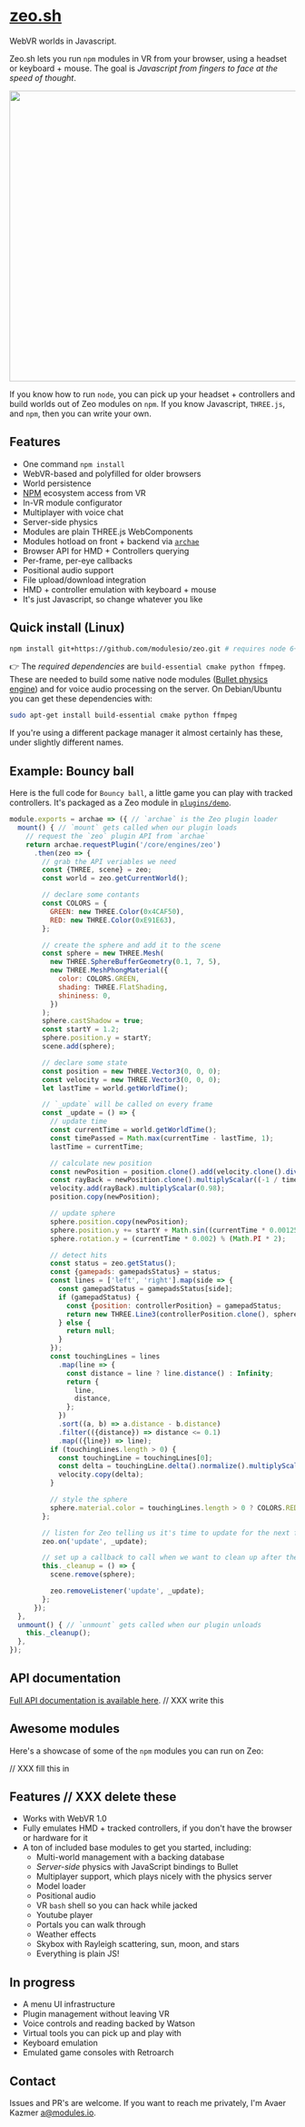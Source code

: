 # [zeo.sh](https://zeo.sh)

WebVR worlds in Javascript.

Zeo.sh lets you run `npm` modules in VR from your browser, using a headset or keyboard + mouse. The goal is _Javascript from fingers to face at the speed of thought_.

<img src="https://cdn.rawgit.com/modulesio/zeo-data/defb101e115250f6512ab6f6c29e69ce9e75a80b/video/demo.gif" width="512px">

If you know how to run `node`, you can pick up your headset + controllers and build worlds out of Zeo modules on `npm`. If you know Javascript, `THREE.js`, and `npm`, then you can write your own.

## Features

- One command `npm install`
- WebVR-based and polyfilled for older browsers
- World persistence
- [NPM](https://npmjs.org) ecosystem access from VR
- In-VR module configurator
- Multiplayer with voice chat
- Server-side physics
- Modules are plain THREE.js WebComponents
- Modules hotload on front + backend via [`archae`](https://github.com/modulesio/archae)
- Browser API for HMD + Controllers querying
- Per-frame, per-eye callbacks
- Positional audio support
- File upload/download integration
- HMD + controller emulation with keyboard + mouse
- It's just Javascript, so change whatever you like

## Quick install (Linux)

```bash
npm install git+https://github.com/modulesio/zeo.git # requires node 6+
```

:point_right: The _required dependencies_ are `build-essential cmake python ffmpeg`. These are needed to build some native node modules ([Bullet physics engine](https://github.com/bulletphysics/bullet3)) and for voice audio processing on the server. On Debian/Ubuntu you can get these dependencies with:

```bash
sudo apt-get install build-essential cmake python ffmpeg
```

If you're using a different package manager it almost certainly has these, under slightly different names.

## Example: Bouncy ball

Here is the full code for `Bouncy ball`, a little game you can play with tracked controllers. It's packaged as a Zeo module in [`plugins/demo`](https://github.com/modulesio/zeo/tree/master/plugins/demo).

```js
module.exports = archae => ({ // `archae` is the Zeo plugin loader
  mount() { // `mount` gets called when our plugin loads
    // request the `zeo` plugin API from `archae`
    return archae.requestPlugin('/core/engines/zeo')
      .then(zeo => {
        // grab the API veriables we need
        const {THREE, scene} = zeo;
        const world = zeo.getCurrentWorld();

        // declare some contants
        const COLORS = {
          GREEN: new THREE.Color(0x4CAF50),
          RED: new THREE.Color(0xE91E63),
        };

        // create the sphere and add it to the scene
        const sphere = new THREE.Mesh(
          new THREE.SphereBufferGeometry(0.1, 7, 5),
          new THREE.MeshPhongMaterial({
            color: COLORS.GREEN,
            shading: THREE.FlatShading,
            shininess: 0,
          })
        );
        sphere.castShadow = true;
        const startY = 1.2;
        sphere.position.y = startY;
        scene.add(sphere);

        // declare some state
        const position = new THREE.Vector3(0, 0, 0);
        const velocity = new THREE.Vector3(0, 0, 0);
        let lastTime = world.getWorldTime();

        // `_update` will be called on every frame
        const _update = () => {
          // update time
          const currentTime = world.getWorldTime();
          const timePassed = Math.max(currentTime - lastTime, 1);
          lastTime = currentTime;

          // calculate new position
          const newPosition = position.clone().add(velocity.clone().divideScalar(timePassed));
          const rayBack = newPosition.clone().multiplyScalar((-1 / timePassed) * 0.25);
          velocity.add(rayBack).multiplyScalar(0.98);
          position.copy(newPosition);

          // update sphere
          sphere.position.copy(newPosition);
          sphere.position.y += startY + Math.sin((currentTime * 0.00125) % (Math.PI * 2)) * 0.3;
          sphere.rotation.y = (currentTime * 0.002) % (Math.PI * 2);

          // detect hits
          const status = zeo.getStatus();
          const {gamepads: gamepadsStatus} = status;
          const lines = ['left', 'right'].map(side => {
            const gamepadStatus = gamepadsStatus[side];
            if (gamepadStatus) {
              const {position: controllerPosition} = gamepadStatus;
              return new THREE.Line3(controllerPosition.clone(), sphere.position.clone());
            } else {
              return null;
            }
          });
          const touchingLines = lines
            .map(line => {
              const distance = line ? line.distance() : Infinity;
              return {
                line,
                distance,
              };
            })
            .sort((a, b) => a.distance - b.distance)
            .filter(({distance}) => distance <= 0.1)
            .map(({line}) => line);
          if (touchingLines.length > 0) {
            const touchingLine = touchingLines[0];
            const delta = touchingLine.delta().normalize().multiplyScalar(2.5);
            velocity.copy(delta);
          }

          // style the sphere
          sphere.material.color = touchingLines.length > 0 ? COLORS.RED : CcOLORS.GREEN;
        };

        // listen for Zeo telling us it's time to update for the next frame
        zeo.on('update', _update);

        // set up a callback to call when we want to clean up after the plugin
        this._cleanup = () => {
          scene.remove(sphere);

          zeo.removeListener('update', _update);
        };
      });
  },
  unmount() { // `unmount` gets called when our plugin unloads
    this._cleanup();
  },
});
```

## API documentation

[Full API documentation is available here](https://github.com/modulesio/zeo/tree/master/docs/api.md). // XXX write this

## Awesome modules

Here's a showcase of some of the `npm` modules you can run on Zeo:

// XXX fill this in

## Features // XXX delete these

- Works with WebVR 1.0
- Fully emulates HMD + tracked controllers, if you don't have the browser or hardware for it
- A ton of included base modules to get you started, including:
  - Multi-world management with a backing database
  - _Server-side_ physics with JavaScript bindings to Bullet
  - Multiplayer support, which plays nicely with the physics server
  - Model loader
  - Positional audio
  - VR `bash` shell so you can hack while jacked
  - Youtube player
  - Portals you can walk through
  - Weather effects
  - Skybox with Rayleigh scattering, sun, moon, and stars
  - Everything is plain JS!

## In progress

  - A menu UI infrastructure
  - Plugin management without leaving VR
  - Voice controls and reading backed by Watson
  - Virtual tools you can pick up and play with
  - Keyboard emulation
  - Emulated game consoles with Retroarch

## Contact

Issues and PR's are welcome. If you want to reach me privately, I'm Avaer Kazmer <a@modules.io>.
